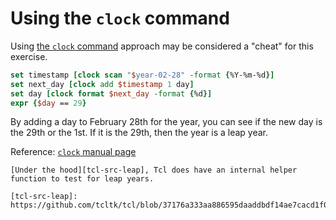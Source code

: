 # Using the `clock` command

Using [the `clock` command][tcl-clock] approach may be considered a "cheat" for this exercise.

```tcl
set timestamp [clock scan "$year-02-28" -format {%Y-%m-%d}]
set next_day [clock add $timestamp 1 day]
set day [clock format $next_day -format {%d}]
expr {$day == 29}
```

By adding a day to February 28th for the year, you can see if the new day is the 29th or the 1st.
If it is the 29th, then the year is a leap year.

Reference: [`clock` manual page](https://tcl.tk/man/tcl8.6/TclCmd/clock.htm)

~~~~exercism/note
[Under the hood][tcl-src-leap], Tcl does have an internal helper function to test for leap years.

[tcl-src-leap]: https://github.com/tcltk/tcl/blob/37176a333aa886595daaddbdf14ae7cacd1f06b0/generic/tclClock.c#L1561
~~~~

[tcl-clock]: https://tcl.tk/man/tcl8.6/TclCmd/clock.htm
